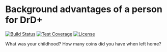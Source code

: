 # Background advantages of a person for DrD+

[![Build Status](https://travis-ci.org/jaroslavtyc/drd-plus-person-background.svg?branch=master)](https://travis-ci.org/jaroslavtyc/drd-plus-person-background)
[![Test Coverage](https://codeclimate.com/github/jaroslavtyc/drd-plus-person-background/badges/coverage.svg)](https://codeclimate.com/github/jaroslavtyc/drd-plus-person-background/coverage)
[![License](https://poser.pugx.org/drd-plus/person-background/license)](https://packagist.org/packages/drd-plus/person-background)

What was your childhood? How many coins did you have when left home?
